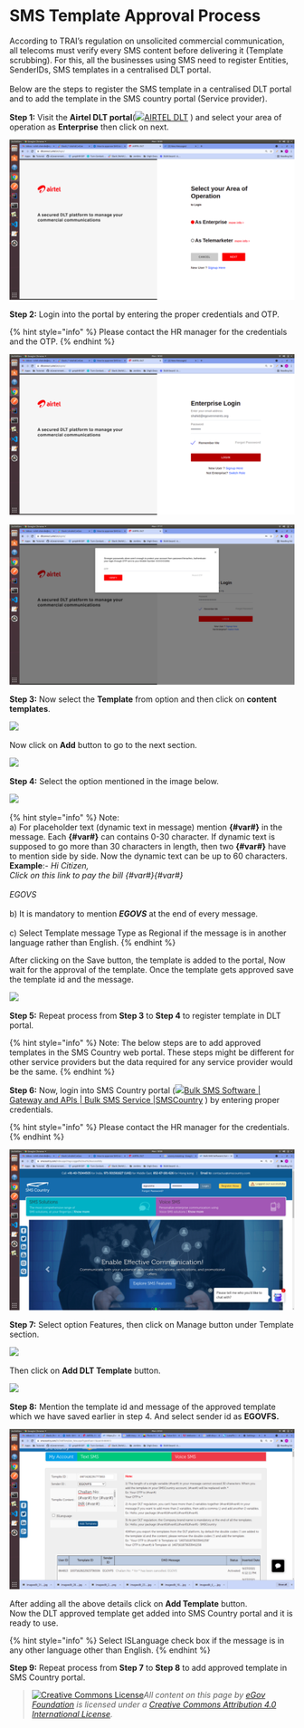 # SMS Template Approval Process

According to TRAI’s regulation on unsolicited commercial communication, all telecoms must verify every SMS content before delivering it (Template scrubbing). For this, all the businesses using SMS need to register Entities, SenderIDs, SMS templates in a centralised DLT portal.\
\
Below are the steps to register the SMS template in a centralised DLT portal and to add the template in the SMS country portal (Service provider).

**Step 1:** Visit the **Airtel DLT portal**([![](https://dltconnect.airtel.in/static/img/fav.png)AIRTEL DLT](https://dltconnect.airtel.in/login/) ) and select your area of operation as **Enterprise** then click on next.

![](<../../../.gitbook/assets/Screenshot from 2021-09-27 18-49-15.png>)

**Step 2:** Login into the portal by entering the proper credentials and OTP.

{% hint style="info" %}
Please contact the HR manager for the credentials and the OTP.
{% endhint %}

![](<../../../.gitbook/assets/Screenshot from 2021-09-27 18-50-56.png>)

![](<../../../.gitbook/assets/Screenshot from 2021-09-27 17-17-10.png>)

**Step 3:** Now select the **Template** from option and then click on **content templates**.

![](../../../.gitbook/assets/imageedit\_2\_8566862511.jpg)

Now click on **Add** button to go to the next section.

![](../../../.gitbook/assets/imageedit\_6\_4107057795.jpg)

**Step 4:** Select the option mentioned in the image below.

![](../../../.gitbook/assets/imageedit\_18\_6753922375.jpg)

{% hint style="info" %}
Note:\
a) For placeholder text (dynamic text in message) mention **{#var#}** in the message. Each **{#var#}** can contains 0-30 character. If dynamic text is supposed to go more than 30 characters in length, then two **{#var#}** have to mention side by side. Now the dynamic text can be up to 60 characters.\
**Example**:- _Hi Citizen,_\
_Click on this link to pay the bill {#var#}{#var#}_\
\
_EGOVS_\
\
b) It is mandatory to mention _**EGOVS**_ at the end of every message.\
\
c) Select Template message Type as Regional if the message is in another language rather than English.
{% endhint %}

After clicking on the Save button, the template is added to the portal, Now wait for the approval of the template. Once the template gets approved save the template id and the message.

![](../../../.gitbook/assets/imageedit\_23\_9244125791.jpg)

**Step 5:** Repeat process from **Step 3** to **Step 4** to register template in DLT portal.

{% hint style="info" %}
Note: The below steps are to add approved templates in the SMS Country web portal. These steps might be different for other service providers but the data required for any service provider would be the same.
{% endhint %}

**Step 6:** Now, login into SMS Country portal ([![](https://www.smscountry.com/images/22.ico)Bulk SMS Software | Gateway and APIs | Bulk SMS Service |SMSCountry](https://www.smscountry.com/Index.aspx?msg=Logged%20out%20successfully) ) by entering proper credentials.

{% hint style="info" %}
Please contact the HR manager for the credentials.
{% endhint %}

![](<../../../.gitbook/assets/Screenshot from 2021-09-27 18-08-34.png>)

**Step 7:** Select option Features, then click on Manage button under Template section.

![](../../../.gitbook/assets/imageedit\_28\_8024855633.jpg)

Then click on **Add DLT Template** button.

![](../../../.gitbook/assets/imageedit\_31\_2340034251.jpg)

**Step 8:** Mention the template id and message of the approved template which we have saved earlier in step 4. And select sender id as **EGOVFS.**

![](<../../../.gitbook/assets/Screenshot from 2021-09-27 23-52-18.png>)

After adding all the above details click on **Add Template** button.\
Now the DLT approved template get added into SMS Country portal and it is ready to use.

{% hint style="info" %}
Select ISLanguage check box if the message is in any other language other than English.
{% endhint %}

**Step 9:** Repeat process from **Step 7** to **Step 8** to add approved template in SMS Country portal.



> [![Creative Commons License](https://i.creativecommons.org/l/by/4.0/80x15.png)_​_](http://creativecommons.org/licenses/by/4.0/)_All content on this page by_ [_eGov Foundation_](https://egov.org.in/) _is licensed under a_ [_Creative Commons Attribution 4.0 International License_](http://creativecommons.org/licenses/by/4.0/)_._
